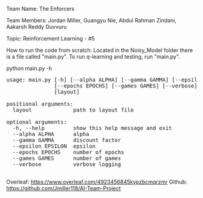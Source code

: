 Team Name: The Enforcers

Team Members: Jordan Miller, Guangyu Nie, Abdul Rahman Zindani, Aakarsh Reddy Duvvuru

Topic: Reinforcement Learning - #5

How to run the code from scratch: Located in the Noisy_Model folder there is a file called "main.py". To run q-learning and testing, run "main.py".

python main.py -h
<pre>
usage: main.py [-h] [--alpha ALPHA] [--gamma GAMMA] [--epsilon EPSILON]
               [--epochs EPOCHS] [--games GAMES] [--verbose]
               [layout]

positional arguments:
  layout             path to layout file

optional arguments:
  -h, --help         show this help message and exit
  --alpha ALPHA      alpha
  --gamma GAMMA      discount factor
  --epsilon EPSILON  epsilon
  --epochs EPOCHS    number of epochs
  --games GAMES      number of games
  --verbose          verbose logging
  </pre>

Overleaf: https://www.overleaf.com/4923456845kypzbcmqrzmr
Github: https://github.com/Jmiller118/AI-Team-Project
